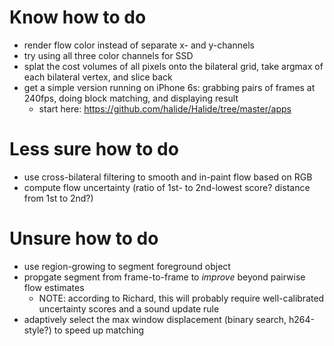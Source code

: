 # Know how to do 
- render flow color instead of separate x- and y-channels
- try using all three color channels for SSD
- splat the cost volumes of all pixels onto the bilateral grid, take argmax of each bilateral vertex, and slice back
- get a simple version running on iPhone 6s: grabbing pairs of frames at 240fps, doing block matching, and displaying result
    - start here: https://github.com/halide/Halide/tree/master/apps

# Less sure how to do
- use cross-bilateral filtering to smooth and in-paint flow based on RGB
- compute flow uncertainty (ratio of 1st- to 2nd-lowest score? distance from 1st to 2nd?)

# Unsure how to do
- use region-growing to segment foreground object
- propgate segment from frame-to-frame to *improve* beyond pairwise flow estimates
    - NOTE: according to Richard, this will probably require well-calibrated uncertainty scores and a sound update rule
- adaptively select the max window displacement (binary search, h264-style?) to speed up matching

